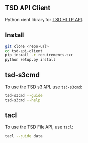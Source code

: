 ## TSD API Client

Python cient library for [TSD HTTP API](https://test.api.tsd.usit.no/v1/docs/tsd-api-integration.html).

## Install

```bash
git clone <repo-url>
cd tsd-api-client
pip install -r requirements.txt
python setup.py install
```

## tsd-s3cmd

To use the TSD s3 API, use `tsd-s3cmd`:

```bash
tsd-s3cmd --guide
tsd-s3cmd --help
```

## tacl

To use the TSD File API, use `tacl`:

```bash
tacl --guide data
```
